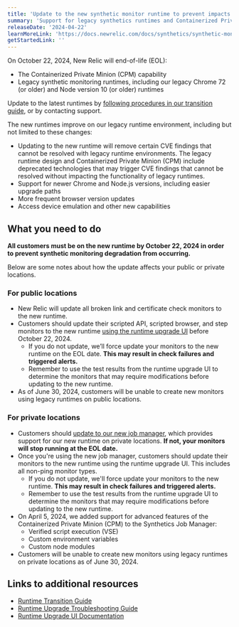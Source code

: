 ```yaml
---
title: 'Update to the new synthetic monitor runtime to prevent impacts to your synthetic monitors'
summary: 'Support for legacy synthetics runtimes and Containerized Private Minion will be concluded on October 22, 2024'
releaseDate: '2024-04-22'
learnMoreLink: 'https://docs.newrelic.com/docs/synthetics/synthetic-monitoring/using-monitors/runtime-upgrade-ui'
getStartedLink: ''
---
```


On October 22, 2024, New Relic will end-of-life (EOL):

* The Containerized Private Minion (CPM) capability
* Legacy synthetic monitoring runtimes, including our legacy Chrome 72 (or older) and Node version 10 (or older) runtimes 

Update to the latest runtimes by [following procedures in our transition guide](https://docs.newrelic.com/docs/synthetics/synthetic-monitoring/using-monitors/new-runtime/), or by contacting support.

The new runtimes improve on our legacy runtime environment, including but not limited to these changes:  

* Updating to the new runtime will remove certain CVE findings that cannot be resolved with legacy runtime environments. The legacy runtime design and Containerized Private Minion (CPM) include deprecated technologies that may trigger CVE findings that cannot be resolved without impacting the functionality of legacy runtimes.
* Support for newer Chrome and Node.js versions, including easier upgrade paths
* More frequent browser version updates
* Access device emulation and other new capabilities 

## What you need to do

**All customers must be on the new runtime by October 22, 2024 in order to prevent synthetic monitoring degradation from occurring.**

Below are some notes about how the update affects your public or private locations.

### For public locations

* New Relic will update all broken link and certificate check monitors to the new runtime.
* Customers should update their scripted API, scripted browser, and step monitors to the new runtime [using the runtime upgrade UI](https://docs.newrelic.com/docs/synthetics/synthetic-monitoring/using-monitors/runtime-upgrade-ui) before October 22, 2024. 
   * If you do not update, we’ll force update your monitors to the new runtime on the EOL date. **This may result in check failures and triggered alerts.**
   * Remember to use the test results from the runtime upgrade UI to determine the monitors that may require modifications before updating to the new runtime.
* As of June 30, 2024, customers will be unable to create new monitors using legacy runtimes on public locations.

### For private locations

* Customers should [update to our new job manager](https://docs.newrelic.com/docs/synthetics/synthetic-monitoring/private-locations/job-manager-transition-guide/), which provides support for our new runtime on private locations. **If not, your monitors will stop running at the EOL date.**
* Once you're using the new job manager, customers should update their monitors to the new runtime using the runtime upgrade UI. This includes all non-ping monitor types. 
   * If you do not update, we'll force update your monitors to the new runtime. **This may result in check failures and triggered alerts.**
   * Remember to use the test results from the runtime upgrade UI to determine the monitors that may require modifications before updating to the new runtime.
* On April 5, 2024, we added support for advanced features of the Containerized Private Minion (CPM) to the Synthetics Job Manager:
   * Verified script execution (VSE)
   * Custom environment variables
   * Custom node modules
* Customers will be unable to create new monitors using legacy runtimes on private locations as of June 30, 2024.

## Links to additional resources

* [Runtime Transition Guide](https://docs.newrelic.com/docs/synthetics/synthetic-monitoring/using-monitors/new-runtime/)
* [Runtime Upgrade Troubleshooting Guide](https://docs.newrelic.com/docs/synthetics/synthetic-monitoring/troubleshooting/runtime-upgrade-troubleshooting/)
* [Runtime Upgrade UI Documentation](https://docs.newrelic.com/docs/synthetics/synthetic-monitoring/using-monitors/runtime-upgrade-ui)
